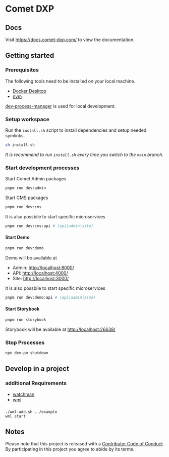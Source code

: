 # Comet DXP

## Docs

Visit https://docs.comet-dxp.com/ to view the documentation.

## Getting started

### Prerequisites

The following tools need to be installed on your local machine.

-   [Docker Desktop](https://www.docker.com/products/docker-desktop/)
-   [nvm](https://github.com/nvm-sh/nvm)

[dev-process-manager](https://github.com/vivid-planet/dev-process-manager) is used for local development.

### Setup workspace

Run the `install.sh` script to install dependencies and setup needed symlinks.

```bash
sh install.sh
```

_It is recommend to run `install.sh` every time you switch to the `main` branch._

### Start development processes

Start Comet Admin packages

```bash
pnpm run dev:admin
```

Start CMS packages

```bash
pnpm run dev:cms
```

It is also possbile to start specific microservices

```bash
pnpm run dev:cms:api # (api|admin|site)
```

#### Start Demo

```bash
pnpm run dev:demo
```

Demo will be available at

-   Admin: [http://localhost:8000/](http://localhost:8000/)
-   API: [http://localhost:4000/](http://localhost:4000/)
-   Site: [http://localhost:3000/](http://localhost:3000/)

It is also possbile to start specific microservices

```bash
pnpm run dev:demo:api # (api|admin|site)
```

#### Start Storybook

```bash
pnpm run storybook
```

Storybook will be available at [http://localhost:26638/](http://localhost:26638/)

### Stop Processes

```bash
npx dev-pm shutdown
```

## Develop in a project

### additional Requirements

-   [watchman](https://facebook.github.io/watchman/)
-   [wml](https://github.com/wix/wml)

###

    ./wml-add.sh ../example
    wml start

## Notes

Please note that this project is released with a [Contributor Code of Conduct](CODE-OF-CONDUCT.md). By participating in this project you agree to abide by its terms.
